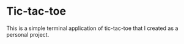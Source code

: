 # Tic-tac-toe

This is a simple terminal application of tic-tac-toe that I created as a personal project.
